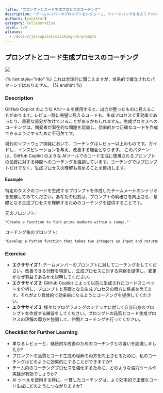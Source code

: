 ```yaml
---
title: "プロンプトとコード生成プロセスのコーチング"
description: "チームメンバーのプロンプトをレビューし、フィードバックを与えてプロンプトを改善できるようにします。"
authors: [yuhattor] 
category: collaboration
level: lv0
aliases:
  - /docs/v/ja/copilot/coaching-on-prompts
---
```


## プロンプトとコード生成プロセスのコーチング

[<img src="https://img.shields.io/badge/Lv0-Pattern_Idea-blueviolet">](https://github.com/orgs/AI-Native-Development/projects/1/)

{% hint style="info" %}
これは合理的に聞こえますが、体系的で確立されたパターンではありません。
{% endhint %}

### Description

GitHub Copilot のような AIツールを使用すると、出力が整ったものに見えることがあります。レビュー時に完璧に見えるコードも、生成プロセスで非効率であったり、重要な部分が欠けていることがあるかもしれません。生成プロセスへのコーチングは、開発者が潜在的な問題を認識し、効率的かつ正確なコードを作成できるようにするために不可欠です。

現代のソフトウェア開発において、コーチングはレビュー以上のものです。ガイドし、インスピレーションを与え、改善する機会となります。
このパターンは、GitHub Copilot のような AIツールでのコード生成に使用されるプロンプトの品質に対する仲間へのコーチングを強調しています。コーチングではプロンプトだけでなく、生成プロセスの理解も高めることを目指します。

#### Example

特定のタスクのコードを生成するプロンプトを作成したチームメートのシナリオを想像してみてください。あなたの役割は、プロンプトの明確さを向上させ、基礎となる生成プロセスを理解するためのコーチングを提供することです。

元のプロンプト:

```md
"Create a function to find prime numbers within a range."
```

コーチング後のプロンプト:

```md
"Develop a Python function that takes two integers as input and returns a list of prime numbers within that range. Ensure the function efficiently handles different ranges, including edge cases."
```

### Exercise

- **エクササイズ 1**: チームメンバーのプロンプトに対してコーチングをしてください。改善できる分野を特定し、生成プロセスに対する洞察を提供し、変更がなぜ有益であるかを説明してください。
- **エクササイズ 2**: GitHub Copilot によって以前に生成されたコードスニペットを分析し、プロンプトと基礎となる生成プロセスの両方に焦点を当てます。それがより具体的で効率的になるようにコーチングを提供してください。
- **エクササイズ 3**: 様々なプログラミングのシナリオに対して自分自身のプロンプトを作成する練習をしてください。プロンプトの品質とコード生成プロセスの理解の両方を強調して、仲間とコーチングを行ってください。

### Checklist for Further Learning

- 単なるレビューと、継続的な改善のためのコーチングとの違いを認識しましたか?
- プロンプトの品質とコード生成の理解の両方を向上させるために、私のコーチングはどのように効果的にすることができますか?
- チーム内のコーチングプロセスを強化するために、どのような協力ツールや実践が有効でしょうか?
- AI ツールを使用する特に、一貫したコーチングは、より効率的で正確なコード生成にどのようにつながりますか?
